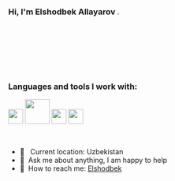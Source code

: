 <!-- <p align="left"> <img src="https://komarev.com/ghpvc/?username=azizbekkhabibullaev&label=Profile%20views&color=0e75b6&style=flat" alt="allayarovelshod" /> </p> -->

### Hi, I'm Elshodbek Allayarov <img src="https://media.giphy.com/media/hvRJCLFzcasrR4ia7z/giphy.gif" width="3%">


### Languages and tools I work with:

<code><img src="https://encrypted-tbn0.gstatic.com/images?q=tbn:ANd9GcTlNZ0GclDaTzEliHBrpJPB-PeoKrTRTO7RqQ&usqp=CAU" width="30px"></code>
<code><img src="https://www.paulox.net/images/django-postgresql-fts.svg" width="50px"></code>
<code><img src="https://storage.caktusgroup.com/media/blog-images/drf-logo2.png" width="30px"></code>
<code><img src="https://www.freepnglogos.com/uploads/html5-logo-png/html5-logo-html-logo-10.png" width="30px"></code>
<!-- <code><img src="https://batflat.org/themes/default/img/css-logo.png" width="20px"></code> -->
<!-- <code><img src="https://icon-library.com/images/b-icon/b-icon-0.jpg" width="25px"></code>
<code><img src="https://brandslogos.com/wp-content/uploads/images/large/javascript-logo-black-and-white.png" width="25px"></code> -->
<!-- <code><img src="https://cdn.freebiesupply.com/logos/large/2x/react-1-logo-black-and-white.png" width="30px"></code> -->
<!-- <code><img src="https://cdn.freebiesupply.com/logos/large/2x/redux-logo-black-and-white.png" width="30px"></code>
<code><img src="https://cdn.freebiesupply.com/logos/large/2x/material-ui-logo-black-and-white.png" width="30px"></code>
<code><img src="https://ui-lib.com/blog/wp-content/uploads/2021/12/nextjs-boilerplate-logo.png" width="30px"></code>
<code><img src="https://cdn.freebiesupply.com/logos/large/2x/graphql-logo-black-and-white.png" width="30px"></code> -->




<br />

- 📍 &nbsp; Current location: Uzbekistan 
- 📝&nbsp; Ask me about anything, I am happy to help
- 📨&nbsp; How to reach me: [Elshodbek](http://T.me/Viento_Backend/)

